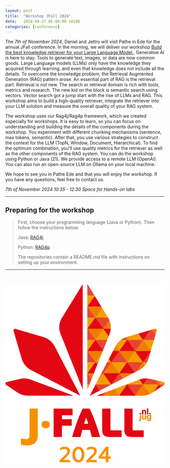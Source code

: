 ```yaml
---
layout: post
title:  "Workshop JFall 2024"
date:   2024-09-27 05:00:00 +0100
categories: [conference]
---
```

The _7th of November 2024_, Daniel and Jettro will visit Pathe in Ede for the annual JFall conference. In the morning, we will deliver
our workshop [Build the best knowledge retriever for your Large Language Model.](https://jfall.nl/timetable/).
Generative AI is here to stay. Tools to generate text, images, or data are now common goods. Large Language models (LLMs) only have the knowledge they acquired through learning, and even that knowledge does not include all the details. To overcome the knowledge problem, the Retrieval Augmented Generation (RAG) pattern arose. An essential part of RAG is the retrieval part. Retrieval is not new. The search or retrieval domain is rich with tools, metrics and research. The new kid on the block is semantic search using vectors. Vector search got a jump start with the rise of LLMs and RAG.
This workshop aims to build a high-quality retriever, integrate the retriever into your LLM solution and measure the overall quality of your RAG system.

The workshop uses our Rag4j/Rag4p framework, which we created especially for workshops. It is easy to learn, so you can focus on understanding and building the details of the components during the workshop. You experiment with different chunking mechanisms (sentence, max tokens, semantic). After that, you use various strategies to construct the context for the LLM (TopN, Window, Document, Hierarchical). To find the optimum combination, you'll use quality metrics for the retriever as well as the other components of the RAG system.
You can do the workshop using Python or Java (21). We provide access to a remote LLM (OpenAI). You can also run an open-source LLM on Ollama on your local machine.

We hope to see you in Pathe Ede and that you will enjoy the workshop. If you have any questions, feel free to contact us.

_7th of November 2024 10:35 - 12:30 Space for Hands-on labs_

---

## Preparing for the workshop
>First, choose your programming language (Java or Python). Then follow the instructions below:
>
>Java: [RAG4j](https://github.com/RAG4J/rag4j-jfall)
>
>Python: [RAG4p](https://github.com/RAG4J/rag4p-jfall)
>
>The repositories contain a README.md file with instructions on setting up your environment.

---

&nbsp;

![Workshop Image](/assets/images/jfall-2024.png)
